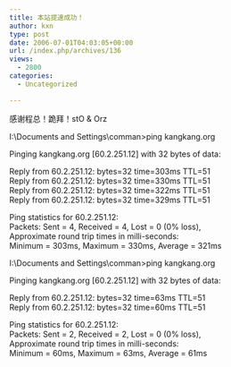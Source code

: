 ```yaml
---
title: 本站提速成功！
author: kxn
type: post
date: 2006-07-01T04:03:05+00:00
url: /index.php/archives/136
views:
  - 2800
categories:
  - Uncategorized

---
```

感谢程总！跪拜！stO & Orz

I:\Documents and Settings\comman>ping kangkang.org

Pinging kangkang.org [60.2.251.12] with 32 bytes of data:

Reply from 60.2.251.12: bytes=32 time=303ms TTL=51  
Reply from 60.2.251.12: bytes=32 time=330ms TTL=51  
Reply from 60.2.251.12: bytes=32 time=322ms TTL=51  
Reply from 60.2.251.12: bytes=32 time=329ms TTL=51

Ping statistics for 60.2.251.12:  
Packets: Sent = 4, Received = 4, Lost = 0 (0% loss),  
Approximate round trip times in milli-seconds:  
Minimum = 303ms, Maximum = 330ms, Average = 321ms

I:\Documents and Settings\comman>ping kangkang.org

Pinging kangkang.org [60.2.251.12] with 32 bytes of data:

Reply from 60.2.251.12: bytes=32 time=63ms TTL=51  
Reply from 60.2.251.12: bytes=32 time=60ms TTL=51

Ping statistics for 60.2.251.12:  
Packets: Sent = 2, Received = 2, Lost = 0 (0% loss),  
Approximate round trip times in milli-seconds:  
Minimum = 60ms, Maximum = 63ms, Average = 61ms